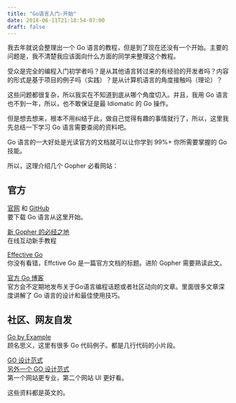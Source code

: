 ```yaml
---
title: "Go语言入门-开始"
date: 2018-06-11T21:18:54-07:00
draft: false
---
```


我去年就说会整理出一个 Go 语言的教程，但是到了现在还没有一个开始。主要的问题是，我不清楚我应该面向什么方面的同学来整理这个教程。

受众是完全的编程入门初学者吗？是从其他语言转过来的有经验的开发者吗？内容的形式是基于项目的例子吗（实践）？是从计算机语言的角度接触吗（理论）？

这些问题都很复杂，所以我实在不知道到底从哪个角度切入。并且，我用 Go 语言也不到一年，所以，也不敢保证是最 Idiomatic 的 Go 操作。

但是想去想来，根本不用纠结于此，做自己觉得有趣的事情就行了，所以，这里我先总结一下学习 Go 语言需要查阅的资料吧。

Go 语言的一大好处是光读官方的文档就可以让你学到 99%+ 你所需要掌握的 Go 技能。

所以，这理介绍几个 Gopher 必看网站：

## 官方
[官网](https://golang.org/) 和 [GitHub](https://github.com/golang)  
要下载 Go 语言从这里开始。

[新 Gopher 的必经之地](https://tour.golang.org/welcome/1)  
在线互动新手教程

[Effective Go](https://golang.org/doc/effective_go.html)  
你没有看错，Effctive Go 是一篇官方文档的标题。进阶 Gopher 需要熟读此文。

[官方 Go 博客](https://blog.golang.org/index)  
官方会不定期地发布关于Go语言编程话题或者社区动向的文章。里面很多文章深度讲解了 Go 语言的设计和最佳使用技巧。

## 社区、网友自发
[Go by Example](https://gobyexample.com/)  
顾名思义，这里有很多 Go 代码例子。都是几行代码的小片段。

[GO 设计范式](http://www.golangpatterns.info/)  
[另外一个 GO 设计范式](http://tmrts.com/go-patterns/)  
第一个网站更专业，第二个网站 UI 更好看。

这些资料都是英文的。
